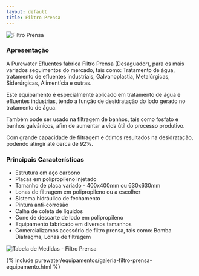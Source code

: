 ```yaml
---
layout: default
title: Filtro Prensa
---
```


<img class="img-responsive pull-right" style="max-width: 50%;" src="../../website/images/Filtro Prensa Purewater.JPG" alt="Filtro Prensa">

### Apresentação

A Purewater Efluentes fabrica Filtro Prensa (Desaguador), para os mais variados seguimentos do mercado, tais como: Tratamento de água, tratamento de efluentes industriais, Galvanoplastia, Metalúrgicas, Siderúrgicas, Alimentícia e outras.

Este equipamento é especialmente aplicado em tratamento de água e efluentes industrias, tendo a função de desidratação do lodo gerado no tratamento de água.

Também pode ser usado na filtragem de banhos, tais como fosfato e banhos galvânicos, afim de aumentar a vida útil do processo produtivo.

Com grande capacidade de filtragem e ótimos resultados na desidratação, podendo atingir até cerca de 92%.

### Principais Características

- Estrutura em aço carbono
- Placas em polipropileno injetado
- Tamanho de placa variado - 400x400mm ou 630x630mm
- Lonas de filtragem em polipropileno ou a escolher
- Sistema hidráulico de fechamento
- Pintura anti-corrosão
- Calha de coleta de líquidos
- Cone de descarte de lodo em polipropileno
- Equipamento fabricado em diversos tamanhos
- Comercializamos acessório de filtro prensa, tais como: Bomba Diafragma, Lonas de filtragem

<img src="../../website/images/Tabela dimensional filtro prensa.JPG" alt="Tabela de Medidas - Filtro Prensa">

{% include purewater/equipamentos/galeria-filtro-prensa-equipamento.html %}


